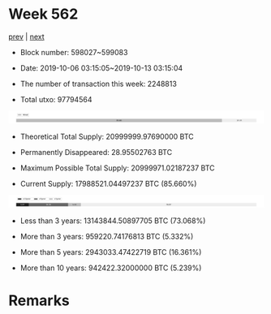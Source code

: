 # Week 562

[prev](week0561.md) | [next](week0563.md)

- Block number: 598027~599083

- Date: 2019-10-06 03:15:05~2019-10-13 03:15:04

- The number of transaction this week: 2248813

- Total utxo: 97794564

![](../images/mined_week0562.png)

- Theoretical Total Supply: 20999999.97690000 BTC

- Permanently Disappeared: 28.95502763 BTC

- Maximum Possible Total Supply: 20999971.02187237 BTC

- Current Supply: 17988521.04497237 BTC (85.660%)

![](../images/year_week0562.png)


- Less than 3 years: 13143844.50897705 BTC (73.068%)

- More than 3 years: 959220.74176813 BTC (5.332%)

- More than 5 years: 2943033.47422719 BTC (16.361%)

- More than 10 years: 942422.32000000 BTC (5.239%)

# Remarks

